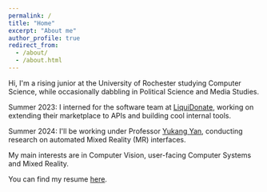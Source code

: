 ```yaml
---
permalink: /
title: "Home"
excerpt: "About me"
author_profile: true
redirect_from: 
  - /about/
  - /about.html
---
```


Hi, I'm a rising junior at the University of Rochester studying Computer Science, while occasionally dabbling in Political Science and Media Studies.

Summer 2023: I interned for the software team at [LiquiDonate](https://liquidonate.com/), working on extending their marketplace to APIs and building cool internal tools.

Summer 2024: I'll be working under Professor [Yukang Yan](https://rochester-bear-lab.github.io/), conducting research on automated Mixed Reality (MR) interfaces.

My main interests are in Computer Vision, user-facing Computer Systems and Mixed Reality.

You can find my resume [here](https://drive.google.com/file/d/1vqZHtNh5usS3Tg0d6yaq4YqAvLDTgjF2/view?usp=sharing).
